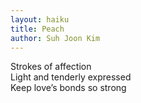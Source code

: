 ```yaml
---
layout: haiku
title: Peach
author: Suh Joon Kim
---
```


Strokes of affection<br>
Light and tenderly expressed<br>
Keep love’s bonds so strong<br>



